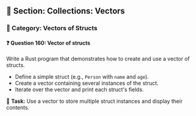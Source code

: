 ## 📘 Section: Collections: Vectors  
### 🔹 Category: Vectors of Structs  
#### ❓ Question 160: Vector of structs

Write a Rust program that demonstrates how to create and use a vector of structs.

- Define a simple struct (e.g., `Person` with `name` and `age`).
- Create a vector containing several instances of the struct.
- Iterate over the vector and print each struct's fields.

🔧 **Task:** Use a vector to store multiple struct instances and display their contents.

